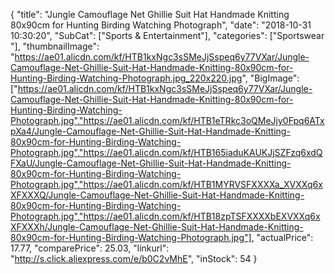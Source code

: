 {
	"title": "Jungle Camouflage Net Ghillie Suit Hat Handmade Knitting 80x90cm for Hunting Birding Watching Photograph",
	"date": "2018-10-31 10:30:20",
	"SubCat": ["Sports & Entertainment"],
	"categories": ["Sportswear "],
	"thumbnailImage": "https://ae01.alicdn.com/kf/HTB1kxNgc3sSMeJjSspeq6y77VXar/Jungle-Camouflage-Net-Ghillie-Suit-Hat-Handmade-Knitting-80x90cm-for-Hunting-Birding-Watching-Photograph.jpg_220x220.jpg",
	"BigImage": ["https://ae01.alicdn.com/kf/HTB1kxNgc3sSMeJjSspeq6y77VXar/Jungle-Camouflage-Net-Ghillie-Suit-Hat-Handmade-Knitting-80x90cm-for-Hunting-Birding-Watching-Photograph.jpg","https://ae01.alicdn.com/kf/HTB1eTRkc3oQMeJjy0Fpq6ATxpXa4/Jungle-Camouflage-Net-Ghillie-Suit-Hat-Handmade-Knitting-80x90cm-for-Hunting-Birding-Watching-Photograph.jpg","https://ae01.alicdn.com/kf/HTB165iaduKAUKJjSZFzq6xdQFXaU/Jungle-Camouflage-Net-Ghillie-Suit-Hat-Handmade-Knitting-80x90cm-for-Hunting-Birding-Watching-Photograph.jpg","https://ae01.alicdn.com/kf/HTB1MYRVSFXXXXa_XVXXq6xXFXXXQ/Jungle-Camouflage-Net-Ghillie-Suit-Hat-Handmade-Knitting-80x90cm-for-Hunting-Birding-Watching-Photograph.jpg","https://ae01.alicdn.com/kf/HTB18zpTSFXXXXbEXVXXq6xXFXXXh/Jungle-Camouflage-Net-Ghillie-Suit-Hat-Handmade-Knitting-80x90cm-for-Hunting-Birding-Watching-Photograph.jpg"],
	"actualPrice": 17.77,
	"comparePrice": 25.03,
	"linkurl": "http://s.click.aliexpress.com/e/b0C2vMhE",
	"inStock": 54
}
